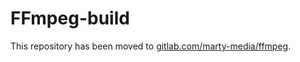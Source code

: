 # FFmpeg-build
This repository has been moved to [gitlab.com/marty-media/ffmpeg](https://gitlab.com/marty-media/ffmpeg).
